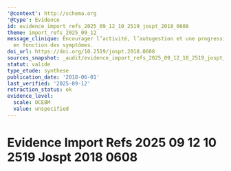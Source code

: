 ```yaml
---
'@context': http://schema.org
'@type': Evidence
id: evidence_import_refs_2025_09_12_10_2519_jospt_2018_0608
theme: import_refs_2025_09_12
message_clinique: Encourager l’activité, l’autogestion et une progression graduée
  en fonction des symptômes.
doi_url: https://doi.org/10.2519/jospt.2018.0608
sources_snapshot: _audit/evidence_import_refs_2025_09_12_10_2519_jospt_2018_0608.json
statut: valide
type_etude: synthese
publication_date: '2018-06-01'
last_verified: '2025-09-12'
retraction_status: ok
evidence_level:
  scale: OCEBM
  value: unspecified
---
```

# Evidence Import Refs 2025 09 12 10 2519 Jospt 2018 0608

